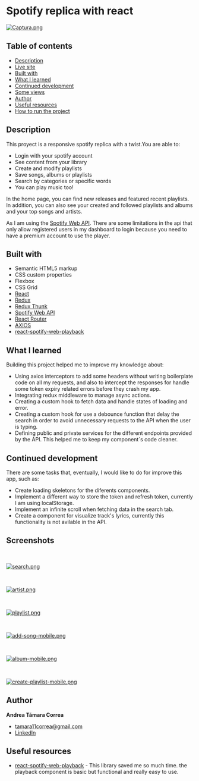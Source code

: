 # Spotify replica with react

[![Captura.png](https://i.postimg.cc/6Q2mbGDG/Captura.png)](https://postimg.cc/kVCsBDMn)


## Table of contents

- [Description](#description)
- [Live site](#live-site)
- [Built with](#built-with)
- [What I learned](#what-i-learned)
- [Continued development](#continued-development)
- [Some views](#some-views)
- [Author](#author)
- [Useful resources](#useful-resources)
- [How to run the project](#how-to-run-the-project)
  


## Description

This proyect is a responsive spotify replica with a twist.You are able to: 
- Login with your spotify account
- See content from your library
- Create and modify playlists 
- Save songs, albums or playlists 
- Search by categories or specific words
- You can play music too! 

In the home page, you can find new releases and featured recent playlists. In addition, you can also see your created and followed playlists and albums and your top songs and artists.

As I am using the [Spotify Web API](https://developer.spotify.com/documentation/web-api/). There are some limitations in the api that only allow  registered users in my dashboard to login because you need to have a premium account to use the player.
  


<!-- ## Live site

-  [Add live site URL here](https://your-live-site-url.com) -->



## Built with

- Semantic HTML5 markup
- CSS custom properties
- Flexbox
- CSS Grid
- [React](https://reactjs.org/) 
- [Redux](https://es.redux.js.org/) 
- [Redux Thunk](https://redux.js.org/usage/writing-logic-thunks#redux-thunk-middleware) 
- [Spotify Web API](https://developer.spotify.com/documentation/web-api/)
- [React Router](https://reactrouter.com/en/v6.3.0/getting-started/tutorial)  
- [AXIOS](https://axios-http.com/es/docs/intro) 
- [react-spotify-web-playback](https://www.npmjs.com/package/react-spotify-web-playback) 



## What I learned


Building this project helped me to improve my knowledge about:

- Using axios interceptors to add some headers without writing boilerplate code on all my requests, and also to intercept the responses for handle some token expiry related errors before they crash my app.
- Integrating redux middleware to manage async actions.
- Creating a custom hook to fetch data and handle states of loading and error.
- Creating a custom hook for use a debounce function that delay the search in order to avoid unnecessary requests to the API when the user is typing.
- Defining public and private services for the different endpoints provided by the API. This helped me to keep my component´s code cleaner.



## Continued development


There are some tasks that, eventually, I would like to do for improve this app, such as:

- Create loading skeletons for the diferents components.
- Implement a different way to store the token and refresh token, currently I am using localStorage.
- Implement an infinite scroll when fetching data in the search tab.
- Create a component for visualize track's lyrics, currently this functionality is not avilable in the API.


## Screenshots

</br>

[![search.png](https://i.postimg.cc/QCg8c4Q8/search.png)](https://postimg.cc/tnTGjzvw)

</br>

[![artist.png](https://i.postimg.cc/N0VjtrGc/artist.png)](https://postimg.cc/gwVWqj6S)

</br>

[![playlist.png](https://i.postimg.cc/9M7FQFzq/playlist.png)](https://postimg.cc/5YfMPJBx)

</br>

[![add-song-mobile.png](https://i.postimg.cc/65pfC1gH/add-song-mobile.png)](https://postimg.cc/z34hrpJW)

</br>

[![album-mobile.png](https://i.postimg.cc/VkS9V0Yn/album-mobile.png)](https://postimg.cc/CRgfZ1nx)

</br>

[![create-playlist-mobile.png](https://i.postimg.cc/fTqjCfhM/create-playlist-mobile.png)](https://postimg.cc/crYn4YHz)

## Author

**Andrea Támara Correa**
* [tamara11correa@gmail.com](tamara11correa@gmail.com)
* [LinkedIn](https://www.linkedin.com/in/andreatamara/)
<!-- * [Portafolio web](https://tu-dominio.com/) -->


## Useful resources

- [react-spotify-web-playback](https://www.npmjs.com/package/react-spotify-web-playback) - This library saved me so much time. the playback component is basic but functional and really easy to use.


<!-- ## How to run the project

#### Pre-requisites ✅
- Add your Spotify client ID & secret to a `.env` file in root using the environment variables `REACT_APP_SPOTIFY_CLIENT_ID` and `REACT_APP_SPOTIFY_CLIENT_SECRET`
  - Note. **Never add this type of config to version control. This would usually come from your build server.** -->

